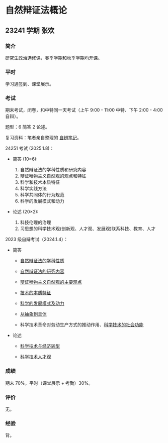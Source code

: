 # 自然辩证法概论

## 23241 学期 张欢

### 简介

研究生政治选修课，春季学期和秋季学期均开课。

### 平时

学习通签到、课堂展示。

### 考试

期末考试，闭卷，和中特同一天考试（上午 9:00 - 11:00 中特、下午 2:00 - 4:00 自辩）。

题型：6 简答 2 论述。

复习资料：笔者亲自整理的 [自辨笔记](https://superpung.notion.site/Checklist-72324eaf55a54f46a082b5ffebe69089?pvs=4)。

24251 考试 (2025.1.8)：

- 简答 (10×6):
    1. 自然辩证法的学科性质和研究内容
    2. 辩证唯物主义自然观的观点和特征
    3. 科学和技术本质特征
    4. 科学实践方法
    5. 科学共同体的行为规范
    6. 科学的发展模式和动力

- 论述 (20×2):
    1. 科技伦理的治理
    2. 习思想的科学技术观(创新观、人才观、发展观)联系科技、教育、人才

2023 级自辩考试（2024.1.4）：

- 简答

    - [自然辩证法的学科性质](https://www.notion.so/superpung/Checklist-72324eaf55a54f46a082b5ffebe69089?pvs=4#09146feafff24cb083e0eec5bf909f94)

    - [自然辩证法的研究内容](https://www.notion.so/superpung/Checklist-72324eaf55a54f46a082b5ffebe69089?pvs=4#b4118419adfd40c99eb10a526476bc15)

    - [辩证唯物主义自然观的主要观点](https://www.notion.so/superpung/Checklist-72324eaf55a54f46a082b5ffebe69089?pvs=4#05c650a9eafd4ad9b187fcaad8cfe843)

    - [技术的本质特征](https://www.notion.so/superpung/Checklist-72324eaf55a54f46a082b5ffebe69089?pvs=4#bb12e7b7b14e4c6ba9557672d0b2c954)

    - [科学的发展模式及动力](https://www.notion.so/superpung/Checklist-72324eaf55a54f46a082b5ffebe69089?pvs=4#00f278ca1dd642a4ac9a7e623952ec5f)

    - [从抽象到具体](https://www.notion.so/superpung/Checklist-72324eaf55a54f46a082b5ffebe69089?pvs=4#2f65dcd168ac4dc6975f0ab8884d93ea)

    - 科学技术革命对劳动生产方式的推动作用、[科学技术的社会功能](https://www.notion.so/superpung/Checklist-72324eaf55a54f46a082b5ffebe69089?pvs=4#13dd958bb2de47afb7fadb2ee5afe782)

- 论述

    - [科学技术与经济转型](https://www.notion.so/superpung/Checklist-72324eaf55a54f46a082b5ffebe69089?pvs=4#24a6103a9a934de49145d022c4105671)

    - [科学技术人才观](https://www.notion.so/superpung/Checklist-72324eaf55a54f46a082b5ffebe69089?pvs=4#cb7cb08ebba7490cbb69065bff26ffae)

### 成绩

期末 70%，平时（课堂展示 + 考勤）30%。

### 评价

无。

### 经验

背。